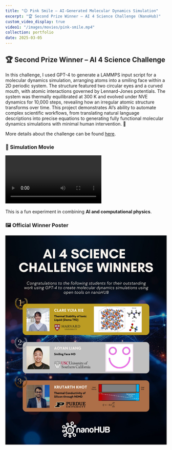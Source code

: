 ```yaml
---
title: "😊 Pink Smile – AI-Generated Molecular Dynamics Simulation"
excerpt: "🏆 Second Prize Winner – AI 4 Science Challenge (NanoHub)"
custom_video_display: true
video1: "/images/movies/pink-smile.mp4"
collection: portfolio
date: 2025-03-05
---
```


## 🏆 Second Prize Winner – AI 4 Science Challenge  

In this challenge, I used GPT-4 to generate a LAMMPS input script for a molecular dynamics simulation, arranging atoms into a smiling face within a 2D periodic system. The structure featured two circular eyes and a curved mouth, with atomic interactions governed by Lennard-Jones potentials. The system was thermally equilibrated at 300 K and evolved under NVE dynamics for 10,000 steps, revealing how an irregular atomic structure transforms over time. This project demonstrates AI’s ability to automate complex scientific workflows, from translating natural language descriptions into precise equations to generating fully functional molecular dynamics simulations with minimal human intervention. 🚀 

More details about the challenge can be found [here](https://nanohub.org/groups/aichallengemd24). 

### 🎥 Simulation Movie  
<div class="video-container">
  <video src="{{ page.video1 }}" controls="controls">
    Your browser does not support the video tag.
  </video>
</div>

This is a fun experiment in combining **AI and computational physics**. 

### 🖼 Official Winner Poster  
![Winner Poster](/images/AI4science-winner-poster.jpeg)  

